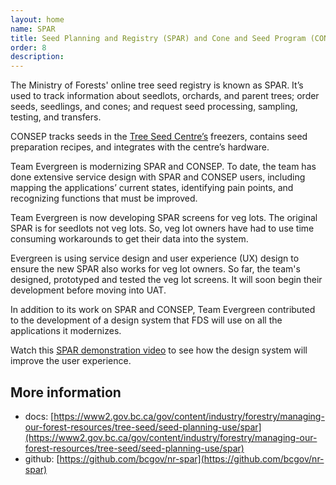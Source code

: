 ```yaml
---
layout: home
name: SPAR
title: Seed Planning and Registry (SPAR) and Cone and Seed Program (CONSEP) 
order: 8
description: 
---
```

The Ministry of Forests' online tree seed registry is known as SPAR. It’s used to track information about seedlots, orchards, and parent trees; order seeds, seedlings, and cones; and request seed processing, sampling, testing, and transfers.

CONSEP tracks seeds in the [Tree Seed Centre’s](https://www2.gov.bc.ca/gov/content?id=B33FA5CCACF949158DA2DA602A6D9C5F) freezers, contains seed preparation recipes, and integrates with the centre’s hardware.

Team Evergreen is modernizing SPAR and CONSEP. To date, the team has done extensive service design with SPAR and CONSEP users, including mapping the applications’ current states, identifying pain points, and recognizing functions that must be improved.

Team Evergreen is now developing SPAR screens for veg lots. The original SPAR is for seedlots not veg lots. So, veg lot owners have had to use time consuming workarounds to get their data into the system.
 
Evergreen is using service design and user experience (UX) design to ensure the new SPAR also works for veg lot owners. So far, the team's designed, prototyped and tested the veg lot screens. It will soon begin their development before moving into UAT.

In addition to its work on SPAR and CONSEP, Team Evergreen contributed to the development of a design system that FDS will use on all the applications it modernizes.

Watch this [SPAR demonstration video](https://www.youtube.com/watch?v=3fSDjj-bAbE) to see how the design system will improve the user experience.

## More information
- docs:  [https://www2.gov.bc.ca/gov/content/industry/forestry/managing-our-forest-resources/tree-seed/seed-planning-use/spar](https://www2.gov.bc.ca/gov/content/industry/forestry/managing-our-forest-resources/tree-seed/seed-planning-use/spar)
- github: [https://github.com/bcgov/nr-spar](https://github.com/bcgov/nr-spar)
